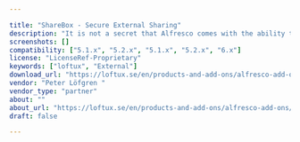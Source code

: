 ```yaml
---

title: "ShareBox - Secure External Sharing"
description: "It is not a secret that Alfresco comes with the ability to share files with external users. However, we figured out that this function doesnâ€™t serve most of the external sharing requirements that users are in need. We believe you'll see why when you're done reading this post. Video Demo: https://www.youtube.com/watch?v=Sz2hVH3nhTw Therefore, we built a custom sharing add-on for Alfresco called ShareBox for Alfresco. This blog post provides information on how ShareBox can super-power your Alfresco installation to be the one-stop content hub for your organisation. ShareBox for Alfresco has the following primary features. Secure External Sharing ShareBox is built to be secure. We use a number of industry standard techniques to ensure every access to shared content is secure."
screenshots: []
compatibility: ["5.1.x", "5.2.x", "5.1.x", "5.2.x", "6.x"]
license: "LicenseRef-Proprietary"
keywords: ["loftux", "External"]
download_url: "https://loftux.se/en/products-and-add-ons/alfresco-add-ons/alfresco-sharebox-1"
vendor: "Peter Löfgren ‌"
vendor_type: "partner"
about: ""
about_url: "https://loftux.se/en/products-and-add-ons/alfresco-add-ons/alfresco-sharebox-1"
draft: false

---
```

